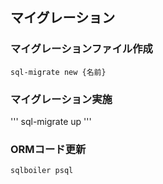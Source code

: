 
## マイグレーション

### マイグレーションファイル作成

```
sql-migrate new {名前}
```

### マイグレーション実施

'''
sql-migrate up
'''

### ORMコード更新

```
sqlboiler psql
```

